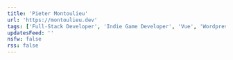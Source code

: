```yaml
---
title: 'Pieter Montoulieu'
url: 'https://montoulieu.dev'
tags: ['Full-Stack Developer', 'Indie Game Developer', 'Vue', 'Wordpress', 'Unity 3D']
updatesFeed: ''
nsfw: false
rss: false
---
```

